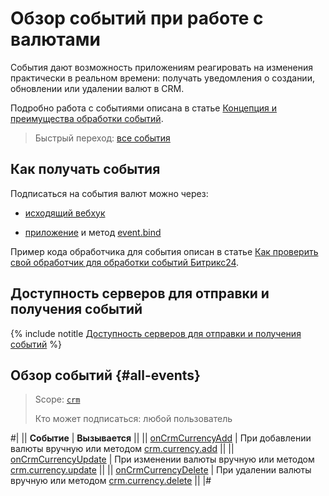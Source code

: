 # Обзор событий при работе с валютами

События дают возможность приложениям реагировать на изменения практически в реальном времени: получать уведомления о создании, обновлении или удалении валют в CRM.

Подробно работа с событиями описана в статье [Концепция и преимущества обработки событий](../../../events/index.md).

> Быстрый переход: [все события](#all-events)

## Как получать события

Подписаться на события валют можно через:

- [исходящий вебхук](../../../../local-integrations/local-webhooks.md)

- [приложение](../../../app-installation/index.md) и метод [event.bind](../../../events/event-bind.md)

Пример кода обработчика для события описан в статье [Как проверить свой обработчик для обработки событий Битрикс24](../../../events/test-handler.md).

## Доступность серверов для отправки и получения событий

{% include notitle [Доступность серверов для отправки и получения событий](../../../../_includes/events-index.md) %}

## Обзор событий {#all-events}

> Scope: [`crm`](../../../scopes/permissions.md)
>
> Кто может подписаться: любой пользователь

#|
|| **Событие** | **Вызывается** ||
|| [onCrmCurrencyAdd](./on-crm-currency-add.md) | При добавлении валюты вручную или методом [crm.currency.add](../crm-currency-add.md) ||
|| [onCrmCurrencyUpdate](./on-crm-currency-update.md) | При изменении валюты вручную или методом [crm.currency.update](../crm-currency-update.md) ||
|| [onCrmCurrencyDelete](./on-crm-currency-delete.md) | При удалении валюты вручную или методом [crm.currency.delete](../crm-currency-delete.md) ||
|#